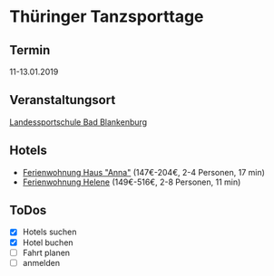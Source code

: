 # Thüringer Tanzsporttage

## Termin

11-13.01.2019

## Veranstaltungsort

[Landessportschule Bad Blankenburg](https://goo.gl/maps/c7mGTFhTsSv)

## Hotels

- [Ferienwohnung Haus "Anna"](http://www.booking.com/Share-PsPhH3) (147€-204€, 2-4 Personen, 17 min)
- [Ferienwohnung Helene](http://www.booking.com/Share-RnquET1) (149€-516€, 2-8 Personen, 11 min)

## ToDos

- [X] Hotels suchen
- [X] Hotel buchen
- [ ] Fahrt planen
- [ ] anmelden
